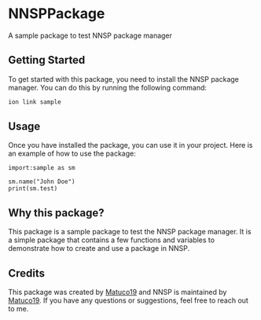 # NNSPPackage

A sample package to test NNSP package manager

## Getting Started

To get started with this package, you need to install the NNSP package manager. You can do this by running the following command:

```bash
ion link sample
```

## Usage

Once you have installed the package, you can use it in your project. Here is an example of how to use the package:

```nnsp
import:sample as sm

sm.name("John Doe")
print(sm.test)
```

## Why this package?

This package is a sample package to test the NNSP package manager. It is a simple package that contains a few functions and variables to demonstrate how to create and use a package in NNSP.

## Credits

This package was created by [Matuco19](https://github.com/Matuco19) and NNSP is maintained by [Matuco19](https://github.com/Matuco19). If you have any questions or suggestions, feel free to reach out to me.
